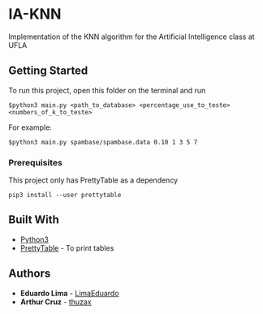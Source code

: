 # IA-KNN

Implementation of the KNN algorithm for the Artificial Intelligence class at UFLA

## Getting Started

To run this project, open this folder on the terminal and run

```
$python3 main.py <path_to_database> <percentage_use_to_teste> <numbers_of_k_to_teste>
```

For example:
```
$python3 main.py spambase/spambase.data 0.10 1 3 5 7
```

### Prerequisites

This project only has PrettyTable as a dependency

```
pip3 install --user prettytable
```

## Built With

* [Python3](https://www.python.org/) 
* [PrettyTable](https://pypi.org/project/PrettyTable/) - To print tables

## Authors

* **Eduardo Lima** - [LimaEduardo](https://github.com/limaeduardo)
* **Arthur Cruz** - [thuzax](https://github.com/thuzax)